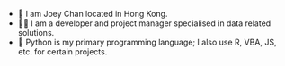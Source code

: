 - 🙂 I am Joey Chan located in Hong Kong.
- 👨‍💻 I am a developer and project manager specialised in data related solutions.
- 🐍 Python is my primary programming language; I also use R, VBA, JS, etc. for certain projects.

<!---
joeycyc/joeycyc is a ✨ special ✨ repository because its `README.md` (this file) appears on your GitHub profile.
You can click the Preview link to take a look at your changes.
--->
